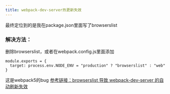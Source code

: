 ```yaml
---
title: webpack-dev-server热更新失效
---
```


最终定位到的是我在package.json里面写了browserslist
### 解决方法：
删除browserslist，或者在webpack.config.js里面添加
```
module.exports = {
  target: process.env.NODE_ENV = "production" ? "browserslist" : "web"
}
```
这是webpack5的bug
[参考链接：browserslist 导致 webpack-dev-server 的自动刷新失效](https://segmentfault.com/q/1010000038165280)
